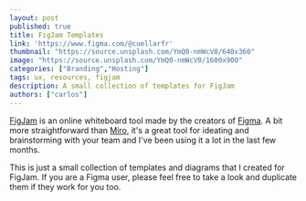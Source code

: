 ```yaml
---
layout: post
published: true
title: FigJam Templates
link: 'https://www.figma.com/@cuellarfr'
thumbnail: "https://source.unsplash.com/YmQ0-nmWcV0/640x360"
image: "https://source.unsplash.com/YmQ0-nmWcV0/1600x900"
categories: ["Branding","Hosting"]
tags: ux, resources, figjam
description: A small collection of templates for FigJam
authors: ["carlos"]
---
```

[FigJam](https://www.figma.com/figjam/) is an online whiteboard tool made by the creators of [Figma](https://www.figma.com/). A bit more straightforward than [Miro](https://miro.com/), it's a great tool for ideating and brainstorming with your team and I've been using it a lot in the last few months. 

This is just a small collection of templates and diagrams that I created for FigJam. If you are a Figma user, please feel free to take a look and duplicate them if they work for you too.
